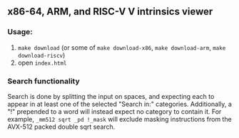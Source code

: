 ## x86-64, ARM, and RISC-V V intrinsics viewer

### Usage:
1. `make download` (or some of `make download-x86`, `make download-arm`, `make download-riscv`)
2. open `index.html`

### Search functionality
Search is done by splitting the input on spaces, and expecting each to appear in at least one of the selected "Search in:" categories. Additionally, a "!" prepended to a word will instead expect no category to contain it. For example, `_mm512 sqrt _pd !_mask` will exclude masking instructions from the AVX-512 packed double sqrt search.